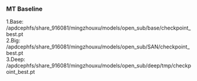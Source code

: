 ### MT Baseline    
1.Base: /apdcephfs/share_916081/mingzhouxu/models/open_sub/base/checkpoint_best.pt   
2.Big: /apdcephfs/share_916081/mingzhouxu/models/open_sub/SAN/checkpoint_best.pt    
3.Deep: /apdcephfs/share_916081/mingzhouxu/models/open_sub/deep/tmp/checkpoint_best.pt   